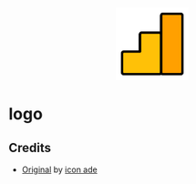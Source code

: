<div align="center">
    <img src="https://github.com/sait-data-475/logo/raw/main/logo.png" alt="logo" height="128">
</div>

# logo

## Credits

- [Original][1] by [icon ade][2]

[1]: https://www.iconfinder.com/icons/10256259/analytics_statistics_diagram_growth_business_icon
[2]: https://www.iconfinder.com/icon-ade-2
